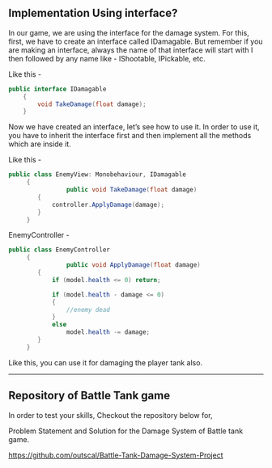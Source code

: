 ## Implementation Using interface?

In our game, we are using the interface for the damage system. For this, first, we have to create an interface called IDamagable. But remember if you are making an interface, always the name of that interface will start with I then followed by any name like - IShootable, IPickable, etc.

Like this -
```C#
public interface IDamagable
    {
        void TakeDamage(float damage);
    }
```
Now we have created an interface, let’s see how to use it. In order to use it, you have to inherit the interface first and then implement all the methods which are inside it. 

Like this -
```C#
public class EnemyView: Monobehaviour, IDamagable
	 {
				public void TakeDamage(float damage)
        {
            controller.ApplyDamage(damage);
        }
	 }
```
EnemyController -
```C#
public class EnemyController
	 {
				public void ApplyDamage(float damage)
        {
            if (model.health <= 0) return;

            if (model.health - damage <= 0)
            {
                //enemy dead
            }
            else
                model.health -= damage;
        }
	 }
```
Like this, you can use it for damaging the player tank also.

---
## Repository of Battle Tank game
In order to test your skills, Checkout the repository below for,

Problem Statement and Solution for the Damage System of Battle tank game.

https://github.com/outscal/Battle-Tank-Damage-System-Project
